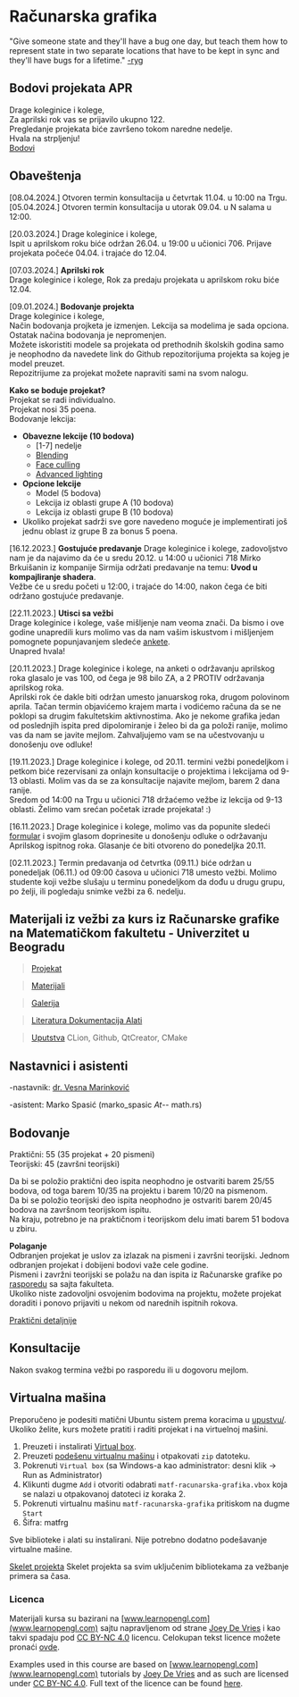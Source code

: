 # Računarska grafika 

"Give someone state and they'll have a bug one day, but teach them how to represent state in two separate locations that have to be kept in sync and they'll have bugs for a lifetime." [-ryg](https://twitter.com/rygorous/status/1507178315886444544)

## Bodovi projekata APR
Drage koleginice i kolege,  
Za aprilski rok vas se prijavilo ukupno 122.  
Pregledanje projekata biće završeno tokom naredne nedelje.  
Hvala na strpljenju!  
[Bodovi](https://docs.google.com/spreadsheets/d/1xs9YGGPbmeOZcrBjd-3XIEX877wc6XZTjlkG-jOHnnk/edit?usp=sharing)

## Obaveštenja 
[08.04.2024.] Otvoren termin konsultacija u četvrtak 11.04. u 10:00 na Trgu.  
[05.04.2024.] Otvoren termin konsultacija u utorak 09.04. u N salama u 12:00.

[20.03.2024.]  Drage koleginice i kolege,  
Ispit u aprilskom roku biće održan 26.04. u 19:00 u učionici 706.  Prijave projekata počeće 04.04. i trajaće do 12.04.  


[07.03.2024.] **Aprilski rok**  
Drage koleginice i kolege, 
Rok za predaju projekata u aprilskom roku biće 12.04. 

[09.01.2024.] **Bodovanje projekta**  
Drage koleginice i kolege,  
Način bodovanja projketa je izmenjen. Lekcija sa modelima je sada opciona. Ostatak načina bodovanja je nepromenjen.  
Možete iskoristiti modele sa projekata od prethodnih školskih godina samo je neophodno da navedete link do Github repozitorijuma projekta sa kojeg je model preuzet.  
Repozitrijume za projekat možete napraviti sami na svom nalogu.

**Kako se boduje projekat?**  
Projekat se radi individualno.  
Projekat nosi 35 poena.  
Bodovanje lekcija:  
* **Obavezne lekcije (10 bodova)**
  * [1-7] nedelje 
  * [Blending](https://learnopengl.com/Advanced-OpenGL/Blending)  
  * [Face culling](https://learnopengl.com/Advanced-OpenGL/Face-culling)  
  * [Advanced lighting](https://learnopengl.com/Advanced-Lighting/Advanced-Lighting)  
* **Opcione lekcije**    
  * Model (5 bodova)  
  * Lekcija iz oblasti grupe A (10 bodova)  
  * Lekcija iz oblasti grupe B (10 bodova)
* Ukoliko projekat sadrži sve gore navedeno moguće je implementirati još jednu oblast iz grupe B za bonus 5 poena.  

[16.12.2023.] **Gostujuće predavanje**
Drage koleginice i kolege, 
zadovoljstvo nam je da najavimo da će u sredu 20.12. u 14:00 u učionici 718 Mirko Brkuišanin iz kompanije Sirmija održati predavanje na temu: **Uvod u kompajliranje shadera**.  
Vežbe će u sredu početi u 12:00, i trajaće do 14:00, nakon čega će biti održano gostujuće predavanje.

[22.11.2023.] **Utisci sa vežbi**  
Drage koleginice i kolege,
vaše mišljenje nam veoma znači. Da bismo i ove godine unapredili kurs molimo vas da nam vašim iskustvom i mišljenjem pomognete popunjavanjem sledeće [ankete](https://forms.gle/LxdaS2eNHUfczyx87).  
Unapred hvala!

[20.11.2023.] Drage koleginice i kolege, na anketi o održavanju aprilskog roka glasalo je vas 100, od čega je 98 bilo ZA, a 2 PROTIV održavanja aprilskog roka.  
Aprilski rok će dakle biti održan umesto januarskog roka, drugom polovinom aprila. Tačan termin objavićemo krajem marta i vodićemo računa da se ne poklopi sa drugim fakultetskim aktivnostima. Ako je nekome grafika jedan od poslednjih ispita pred dipolomiranje i želeo bi da ga položi ranije, molimo vas da nam se javite mejlom. Zahvaljujemo vam se na učestvovanju u donošenju ove odluke!

[19.11.2023.] Drage koleginice i kolege, od 20.11. termini vežbi ponedeljkom i petkom biće rezervisani za onlajn konsultacije o projektima i lekcijama od 9-13 oblasti. Molim vas da se za konsultacije najavite mejlom, barem 2 dana ranije.  
Sredom od 14:00 na Trgu u učionici 718 držaćemo vežbe iz lekcija od 9-13 oblasti. Želimo vam srećan početak izrade projekata! :)

[16.11.2023.] Drage koleginice i kolege, molimo vas da popunite sledeći [formular](https://forms.gle/P7Gv4rkfQU5XzGQcA) i svojim glasom doprinesite u donošenju odluke o održavanju Aprilskog ispitnog roka. Glasanje će biti otvoreno do ponedeljka 20.11. 

[02.11.2023.] Termin predavanja od četvrtka (09.11.) biće održan u ponedeljak (06.11.) od 09:00 časova u učionici 718 umesto vežbi. Molimo studente koji vežbe slušaju u terminu ponedeljkom da dođu u drugu grupu, po želji, ili pogledaju snimke vežbi za 6. nedelju. 

## Materijali iz vežbi za kurs iz Računarske grafike na Matematičkom fakultetu - Univerzitet u Beogradu

> [Projekat](projekat/) 

> [Materijali](materijali/) 

> [Galerija](gallery/)

> [Literatura Dokumentacija Alati](docs/)

> [Uputstva](uputstva/) CLion, Github, QtCreator, CMake


## Nastavnici i asistenti
-nastavnik: [dr. Vesna Marinković](http://poincare.matf.bg.ac.rs/~vesnam/grafika.html)

-asistent: Marko Spasić (marko_spasic _At_-- math.rs)

## Bodovanje  
Praktični: 55 (35 projekat + 20 pismeni)  
Teorijski: 45 (završni teorijski)  

Da bi se položio praktični deo ispita neophodno je ostvariti barem 25/55 bodova, od toga barem 10/35 na projektu i barem 10/20 na pismenom.  
Da bi se položio teorijski deo ispita neophodno je ostvariti barem 20/45 bodova na završnom teorijskom ispitu.  
Na kraju, potrebno je na praktičnom i teorijskom delu imati barem 51 bodova u zbiru.  

**Polaganje**  
Odbranjen projekat je uslov za izlazak na pismeni i završni teorijski. Jednom odbranjen projekat i dobijeni bodovi važe cele godine.  
Pismeni i zavržni teorijski se polažu na dan ispita iz Računarske grafike po [rasporedu](http://www.matf.bg.ac.rs/m/36/raspored-ispita/) sa sajta fakulteta.  
Ukoliko niste zadovoljni osvojenim bodovima na projektu, možete projekat doraditi i ponovo prijaviti u nekom od narednih ispitnih rokova.  

[Praktični detaljnije](projekat/)  

## Konsultacije
Nakon svakog termina vežbi po rasporedu ili u dogovoru mejlom.

## Virtualna mašina

Preporučeno je podesiti matični Ubuntu sistem prema koracima u [upustvu/](upustva/).  
Ukoliko želite, kurs možete pratiti i raditi projekat i na virtuelnoj mašini. 

1. Preuzeti i instalirati [Virtual box](https://www.virtualbox.org/).  
2. Preuzeti [podešenu virtualnu mašinu](https://drive.google.com/file/d/1D9aU4ycOEYfl13VvGkwefDfqct5b3uAx/view?usp=drive_link) i otpakovati `zip` datoteku.  
3. Pokrenuti `Virtual box` (sa Windows-a kao administrator: desni klik -> Run as Administrator) 
4. Klikunti dugme `Add` i otvoriti odabrati `matf-racunarska-grafika.vbox` koja se nalazi u otpakovanoj datoteci iz koraka 2.  
5. Pokrenuti virtualnu mašinu `matf-racunarska-grafika` pritiskom na dugme `Start`  
6. Šifra: matfrg

Sve biblioteke i alati su instalirani. Nije potrebno dodatno podešavanje virtualne mašine.  


[Skelet projekta](https://github.com/matf-racunarska-grafika/project_base) Skelet projekta sa svim uključenim bibliotekama za vežbanje primera sa časa. 

### Licenca
Materijali kursa su bazirani na [www.learnopengl.com](www.learnopengl.com) sajtu napravljenom od strane [Joey De Vries](https://joeydevries.com/#home) i kao takvi spadaju pod [CC BY-NC 4.0](https://creativecommons.org/licenses/by-nc/4.0/) licencu. Celokupan tekst licence možete pronaći [ovde](https://creativecommons.org/licenses/by/4.0/legalcode).



Examples used in this course are based on [www.learnopengl.com](www.learnopengl.com) tutorials by [Joey De Vries](https://joeydevries.com/#home) and as such are licensed under [CC BY-NC 4.0](https://creativecommons.org/licenses/by-nc/4.0/). Full text of the licence can be found [here](https://creativecommons.org/licenses/by/4.0/legalcode).



<!--- <3 N --->


